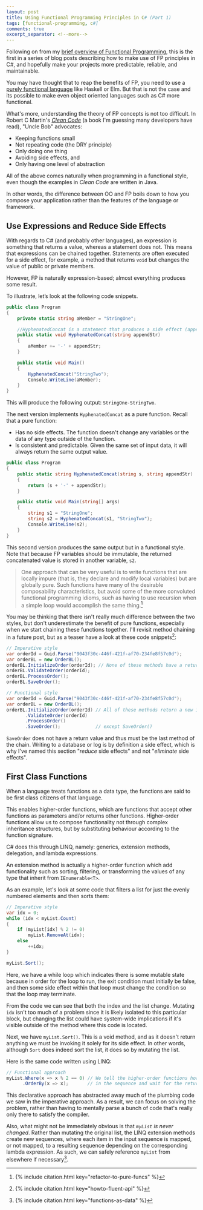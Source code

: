 ```yaml
---
layout: post
title: Using Functional Programming Principles in C# (Part 1)
tags: [functional-programming, c#]
comments: true
excerpt_separator: <!--more-->
---
```


Following on from my <a href="/2020/12/22/a-look-at-functional-programming.html">brief overview of Functional Programming</a>, this is the first in a series of blog posts describing how to make use of FP principles in C#, and hopefully make your projects more predictable, reliable, and maintainable.

<!--more-->

You may have thought that to reap the benefits of FP, you need to use a [purely functional language](https://en.wikipedia.org/wiki/List_of_programming_languages_by_type#Functional_languages) like Haskell or Elm. But that is not the case and its possible to make even object oriented languages such as C# more functional.

What's more, understanding the theory of FP concepts is not too difficult. In Robert C Martin's [*Clean Code*](https://www.amazon.co.uk/dp/0132350882/) (a book I'm guessing many developers have read), "Uncle Bob" advocates:
- Keeping functions small
- Not repeating code (the DRY principle)
- Only doing one thing
- Avoiding side effects, and
- Only having one level of abstraction

All of the above comes naturally when programming in a functional style, even though the examples in *Clean Code* are written in Java.

In other words, the difference between OO and FP boils down to how you compose your application rather than the features of the language or framework.


## Use Expressions and Reduce Side Effects

With regards to C# (and probably other languages), an expression is something that returns a value, whereas a statement does not. This means that expressions can be chained together. Statements are often executed for a side effect, for example, a method that returns `void` but changes the value of public or private members.

However, FP is naturally expression-based; almost everything produces some result.

To illustrate, let’s look at the following code snippets.

```c#
public class Program
{
    private static string aMember = "StringOne";

    //HyphenatedConcat is a statement that produces a side effect (appending to aMember)
    public static void HyphenatedConcat(string appendStr)
    {
        aMember += '-' + appendStr;
    }

    public static void Main()
    {
        HyphenatedConcat("StringTwo");
        Console.WriteLine(aMember);
    }
}
```
This will produce the following output: `StringOne-StringTwo`.

The next version implements `HyphenatedConcat` as a pure function. Recall that a pure function:
- Has no side effects. The function doesn't change any variables or the data of any type outside of the function.
- Is consistent and predictable. Given the same set of input data, it will always return the same output value.

```c#
public class Program
{
    public static string HyphenatedConcat(string s, string appendStr)
    {
        return (s + '-' + appendStr);
    }

    public static void Main(string[] args)
    {
        string s1 = "StringOne";
        string s2 = HyphenatedConcat(s1, "StringTwo");
        Console.WriteLine(s2);
    }
}
```

This second version produces the same output but in a functional style. Note that because FP variables should be immutable, the returned concatenated value is stored in another variable, `s2`.

> One approach that can be very useful is to write functions that are locally impure (that is, they declare and modify local variables) but are globally pure. Such functions have many of the desirable composability characteristics, but avoid some of the more convoluted functional programming idioms, such as having to use recursion when a simple loop would accomplish the same thing.[^1]

You may be thinking that there isn't really much difference between the two styles, but don't underestimate the benefit of pure functions, especially when we start chaining these functions together. I'll revisit method chaining in a future post, but as a teaser have a look at these code snippets[^2]:

```c#
// Imperative style
var orderId = Guid.Parse("9043f30c-446f-421f-af70-234fe8f57c0d");
var orderBL = new OrderBL();
orderBL.InitializeOrder(orderId); // None of these methods have a return value, but they do alter class members
orderBL.ValidateOrder(orderId);
orderBL.ProcessOrder();
orderBL.SaveOrder();
```

```c#
// Functional style
var orderId = Guid.Parse("9043f30c-446f-421f-af70-234fe8f57c0d");
var orderBL = new OrderBL();
orderBL.InitializeOrder(orderId) // All of these methods return a new instance of OrderBL
       .ValidateOrder(orderId)
       .ProcessOrder()
       .SaveOrder();             // except SaveOrder()
```

`SaveOrder` does not have a return value and thus must be the last method of the chain. Writing to a database or log is by definition a side effect, which is why I've named this section "*reduce* side effects" and not "*eliminate* side effects".

## First Class Functions

When a language treats functions as a data type, the functions are said to be first class citizens of that language.

This enables higher-order functions, which are functions that accept other functions as parameters and/or returns other functions. Higher-order functions allow us to compose functionality not through complex inheritance structures, but by substituting behaviour according to the function signature.

C# does this through LINQ, namely: generics, extension methods, delegation, and lambda expressions.

An extension method is actually a higher-order function which add functionality such as sorting, filtering, or transforming the values of any type that inherit from `IEnumerable<T>`.

As an example, let's look at some code that filters a list for just the evenly numbered elements and then sorts them:

```c#
// Imperative style
var idx = 0;
while (idx < myList.Count)
{
    if (myList[idx] % 2 != 0)
        myList.RemoveAt(idx);
    else
        ++idx;
}

myList.Sort();
```

Here, we have a while loop which indicates there is some mutable state because in order for the loop to run, the exit condition must initially be false, and then some side effect within that loop must change the condition so that the loop may terminate.

From the code we can see that both the index and the list change. Mutating `idx` isn't too much of a problem since it is likely isolated to this particular block, but changing the list could have system-wide implications if it's visible outside of the method where this code is located.

Next, we have `myList.Sort()`. This is a void method, and as it doesn't return anything we must be invoking it solely for its side effect. In other words, although `Sort` does indeed sort the list, it does so by mutating the list.

Here is the same code written using LINQ:

```c#
// Functional approach
myList.Where(x => x % 2 == 0) // We tell the higher-order functions how to handle each element 
      .OrderBy(x => x);       // in the sequence and wait for the return values.
```

This declarative approach has abstracted away much of the plumbing code we saw in the imperative approach. As a result, we can focus on solving the problem, rather than having to mentally parse a bunch of code that's really only there to satisfy the compiler.

Also, what might not be immediately obvious is that *`myList` is never changed*. Rather than mutating the original list, the LINQ extension methods create new sequences, where each item in the input sequence is mapped, or not mapped, to a resulting sequence depending on the corresponding lambda expression. As such, we can safely reference `myList` from elsewhere if necessary[^3].

[^1]: {% include citation.html key="refactor-to-pure-funcs" %}
[^2]: {% include citation.html key="howto-fluent-api" %}
[^3]: {% include citation.html key="functions-as-data" %}
